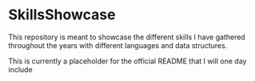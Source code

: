 # SkillsShowcase
This repository is meant to showcase the different skills I have gathered throughout the years with different languages and data structures.

This is currently a placeholder for the official README that I will one day include